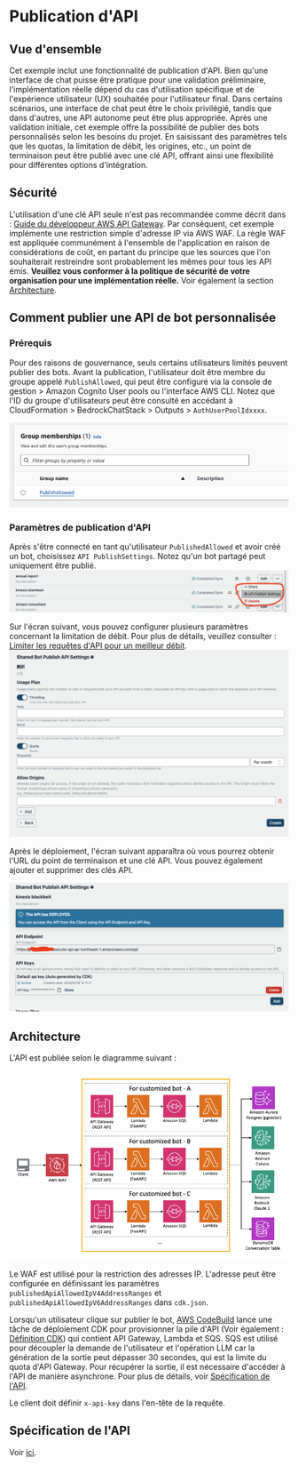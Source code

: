 # Publication d'API

## Vue d'ensemble

Cet exemple inclut une fonctionnalité de publication d'API. Bien qu'une interface de chat puisse être pratique pour une validation préliminaire, l'implémentation réelle dépend du cas d'utilisation spécifique et de l'expérience utilisateur (UX) souhaitée pour l'utilisateur final. Dans certains scénarios, une interface de chat peut être le choix privilégié, tandis que dans d'autres, une API autonome peut être plus appropriée. Après une validation initiale, cet exemple offre la possibilité de publier des bots personnalisés selon les besoins du projet. En saisissant des paramètres tels que les quotas, la limitation de débit, les origines, etc., un point de terminaison peut être publié avec une clé API, offrant ainsi une flexibilité pour différentes options d'intégration.

## Sécurité

L'utilisation d'une clé API seule n'est pas recommandée comme décrit dans : [Guide du développeur AWS API Gateway](https://docs.aws.amazon.com/apigateway/latest/developerguide/api-gateway-api-usage-plans.html). Par conséquent, cet exemple implémente une restriction simple d'adresse IP via AWS WAF. La règle WAF est appliquée communément à l'ensemble de l'application en raison de considérations de coût, en partant du principe que les sources que l'on souhaiterait restreindre sont probablement les mêmes pour tous les API émis. **Veuillez vous conformer à la politique de sécurité de votre organisation pour une implémentation réelle.** Voir également la section [Architecture](#architecture).

## Comment publier une API de bot personnalisée

### Prérequis

Pour des raisons de gouvernance, seuls certains utilisateurs limités peuvent publier des bots. Avant la publication, l'utilisateur doit être membre du groupe appelé `PublishAllowed`, qui peut être configuré via la console de gestion > Amazon Cognito User pools ou l'interface AWS CLI. Notez que l'ID du groupe d'utilisateurs peut être consulté en accédant à CloudFormation > BedrockChatStack > Outputs > `AuthUserPoolIdxxxx`.

![](./imgs/group_membership_publish_allowed.png)

### Paramètres de publication d'API

Après s'être connecté en tant qu'utilisateur `PublishedAllowed` et avoir créé un bot, choisissez `API PublishSettings`. Notez qu'un bot partagé peut uniquement être publié.
![](./imgs/bot_api_publish_screenshot.png)

Sur l'écran suivant, vous pouvez configurer plusieurs paramètres concernant la limitation de débit. Pour plus de détails, veuillez consulter : [Limiter les requêtes d'API pour un meilleur débit](https://docs.aws.amazon.com/apigateway/latest/developerguide/api-gateway-request-throttling.html).
![](./imgs/bot_api_publish_screenshot2.png)

Après le déploiement, l'écran suivant apparaîtra où vous pourrez obtenir l'URL du point de terminaison et une clé API. Vous pouvez également ajouter et supprimer des clés API.

![](./imgs/bot_api_publish_screenshot3.png)

## Architecture

L'API est publiée selon le diagramme suivant :

![](./imgs/published_arch.png)

Le WAF est utilisé pour la restriction des adresses IP. L'adresse peut être configurée en définissant les paramètres `publishedApiAllowedIpV4AddressRanges` et `publishedApiAllowedIpV6AddressRanges` dans `cdk.json`.

Lorsqu'un utilisateur clique sur publier le bot, [AWS CodeBuild](https://aws.amazon.com/codebuild/) lance une tâche de déploiement CDK pour provisionner la pile d'API (Voir également : [Définition CDK](../cdk/lib/api-publishment-stack.ts)) qui contient API Gateway, Lambda et SQS. SQS est utilisé pour découpler la demande de l'utilisateur et l'opération LLM car la génération de la sortie peut dépasser 30 secondes, qui est la limite du quota d'API Gateway. Pour récupérer la sortie, il est nécessaire d'accéder à l'API de manière asynchrone. Pour plus de détails, voir [Spécification de l'API](#api-specification).

Le client doit définir `x-api-key` dans l'en-tête de la requête.

## Spécification de l'API

Voir [ici](https://aws-samples.github.io/bedrock-claude-chat).